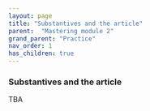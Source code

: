 ```yaml
---
layout: page
title: "Substantives and the article"
parent:  "Mastering module 2"
grand_parent: "Practice"
nav_order: 1
has_children: true
---
```


### Substantives and the article




TBA